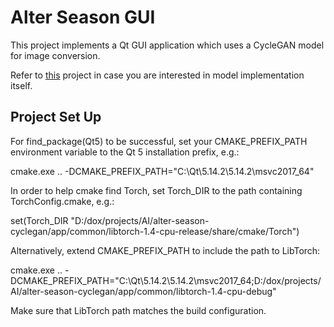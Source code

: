 # Alter Season GUI

This project implements a Qt GUI application which uses a CycleGAN model for image conversion. 

Refer to [this](../../model/README.md) project in case you are interested in model implementation itself.


## Project Set Up

For find_package(Qt5) to be successful, set your CMAKE_PREFIX_PATH environment variable to the Qt 5 installation prefix, e.g.:

cmake.exe .. -DCMAKE_PREFIX_PATH="C:\Qt\5.14.2\5.14.2\msvc2017_64" 

In order to help cmake find Torch, set Torch_DIR to the path containing TorchConfig.cmake, e.g.:

set(Torch_DIR "D:/dox/projects/AI/alter-season-cyclegan/app/common/libtorch-1.4-cpu-release/share/cmake/Torch")

Alternatively, extend CMAKE_PREFIX_PATH to include the path to LibTorch:

cmake.exe .. -DCMAKE_PREFIX_PATH="C:\Qt\5.14.2\5.14.2\msvc2017_64;D:/dox/projects/AI/alter-season-cyclegan/app/common/libtorch-1.4-cpu-debug" 

Make sure that LibTorch path matches the build configuration.